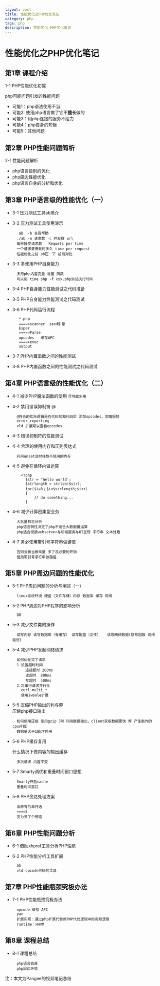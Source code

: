 ```yaml
---
layout: post
title: 性能优化之PHP优化笔记
category: php
tags: php
description: 性能优化,PHP优化笔记
---
```

 
# 性能优化之PHP优化笔记
## 第1章 课程介绍
 1-1 PHP性能优化初探  
 
 php可能问题引发的性能问题

-  可能1：php语法使用不当
-  可能2: 使用php语言做了它不**擅长**做的
-  可能3：用php连接的服务不给力
-  可能4：php自身的短板   
-  可能5：其他问题
## 第2章 PHP性能问题简析
 2-1 性能问题解析  

- php语言级别的优化
- php周边性能优化
- php语言自身的分析和优化
## 第3章 PHP语言级的性能优化（一）

- 3-1 压力测试工具ab简介  
- 3-2 压力测试工具使用演示  

		 ab  -h 查看帮助
		./ab -n 请求数 -c 并发数 url
        每秒接受请求数   Requets per time
        一个请求要用耗时多久 time per request
        性能优化之前 ab压一下 前后对比 
- 3-3 多使用PHP自身能力  

		多用php内置变量 常量 函数
		可以用 time php -f xxx.php测试执行时间
- 3-4 PHP自身能力性能测试之代码准备  
- 3-5 PHP自身能力性能测试之代码测试  
- 3-6 PHP代码运行流程 

	     *.php
	     ====>scanner  zend引擎
	     Exper
	     ====>Parse
	     opcodes   缓存APC
	     ====>exec
	     output
    
- 3-7 PHP内置函数之间的性能测试  
- 3-8 PHP内置函数之间的性能测试之代码测试  

## 第4章 PHP语言级的性能优化（二）

- 4-1 减少PHP魔法函数的使用  `尽可能少用`
- 4-2 禁用错误抑制符  @

		@符合的实际逻辑是在代码前和代码后 添加opcodes，忽略报错
        error_reporting
        vld 扩展可以查看opcodes 
- 4-3 错误抑制符的性能测试 
- 4-4 合理的使用内存和正则表达式 

	 	利用unset及时释放不使用的内存
- 4-5 避免在循环内做运算  
  
		  <?php
	        $str = 'hello world';
	        $strlength = strlen($str);
	        for($i=0；$i<$strlength;$i++)
			{
				// do something...
			}
- 4-6 减少计算密集型业务 
		
		大批量日志分析
		php语言特性决定了php不适合大数据量运算
 		php适合衔接webserver与后端服务与UI呈现 字符串 文本处理

    
- 4-7 务必使用带引号字符串做键值  

		否则会被当做常量 多了没必要的开销
		使用带引号字符串做键值 
## 第5章 PHP周边问题的性能优化
- 5-1 PHP周边问题的分析与阐述（一）  
		
		linux系统环境 硬盘（文件存储）内存 数据库 缓存 网络
- 5-2 PHP周边对PHP程序的影响分析  

		DB 
- 5-3 减少文件类的操作  

		读写内存 读写数据库（有缓存） 读写磁盘（文件）   读取网络数据(隐形因数 网络延迟)
- 5-4 减少PHP发起网络请求
  
		如何优化完了请求
		1.设置超时时间
			连接超时 200ms
			读超时  800ms 
	        写超时  500ms
		2.将串行请求并行化
		  curl_multi_*
          使用swoole扩展

- 5-5 压缩PHP输出的利与弊  
		压缩php接口输出
		
		如何使用压缩 使用gzip（利 利用数据输出，client获取数据更快 弊 产生额外的cpu开销）
		数据量大于10k才启用
- 5-6 PHP缓存复用

	什么情况下做内容的输出缓存

		多次请求 内容不变
	  
- 5-7 Smarty调优和重叠时间窗口思想 
		
		Smarty开启cache
	    重叠时间窗口
- 5-8 PHP旁路处理方案  
		
		由原有的串行话
		====》
		变为多了个旁路

## 第6章 PHP性能问题分析
- 6-1 借助xhprof工具分析PHP性能  
- 6-2 PHP性能分析工具扩展  

		ab
		vld opcode代码的工具	
## 第7章 PHP性能瓶颈究极办法


- 7-1 PHP性能瓶颈究极办法
  
 		opcode 缓存 APC
		yac
		扩展实现：通过php扩展代替原PHP代码逻辑中的高频逻辑
		runtime：HHVM
## 第8章 课程总结


- 8-1 课程总结  
		
		php语言自身
		php周边环境
		
 
注：本文为Pangee的视频笔记总结